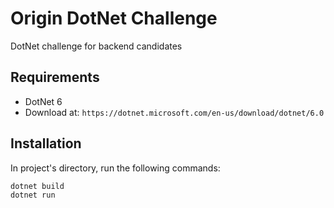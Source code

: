 # Origin DotNet Challenge

DotNet challenge for backend candidates

## Requirements

- DotNet 6
- Download at: ``https://dotnet.microsoft.com/en-us/download/dotnet/6.0``

## Installation

In project's directory, run the following commands:

```
dotnet build
dotnet run
```